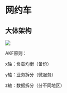 # 网约车

## 大体架构

![](C:\My%20Space\Soft%20Project\Hui%20Ge\coding-road\images\1\2023-02-19-15-38-46-image.png)

AKF原则：

x轴：负载均衡（备份）

y轴：业务拆分（微服务）

z轴：数据拆分（分不同地区）

